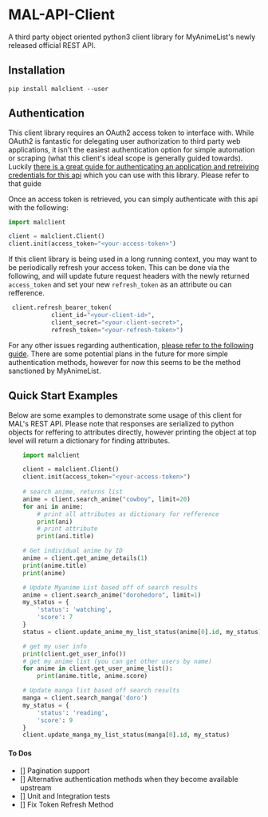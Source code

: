 # MAL-API-Client
A third party object oriented python3 client library for MyAnimeList's newly released official REST API.

## Installation

`pip install malclient --user`


## Authentication
This client library requires an OAuth2 access token to interface with. While OAuth2 is fantastic for delegating user authorization to third party web applications, it isn't the easiest authentication option for simple automation or scraping (what this client's ideal scope is generally guided towards). Luckily [there is a great guide for authenticating an application and retreiving credentials for this api](https://myanimelist.net/blog.php?eid=835707) which you can use with this library. Please refer to that guide 

Once an access token is retrieved, you can simply authenticate with this api with the following:
```python
import malclient

client = malclient.Client()
client.init(access_token="<your-access-token>")

```

If this client library is being used in a long running context, you may want to be periodically refresh your access token. This can be done via the following, and will update future request headers with the newly returned `access_token` and set your new `refresh_token` as an attribute ou can refference.
```python
 client.refresh_bearer_token(
            client_id="<your-client-id>",
            client_secret="<your-client-secret>",
            refresh_token="<your-refresh-token>")
```

For any other issues regarding authentication, [please refer to the following guide](https://myanimelist.net/blog.php?eid=835707). There are some potential plans in the future for more simple authentication methods, however for now this seems to be the method sanctioned by MyAnimeList.

## Quick Start Examples
Below are some examples to demonstrate some usage of this client for MAL's REST API. Please note that responses are serialized to python objects for reffering to attributes directly, however printing the object at top level will return a dictionary for finding attributes.

```python
    import malclient

    client = malclient.Client()
    client.init(access_token="<your-access-token>")
    
    # search anime, returns list
    anime = client.search_anime("cowboy", limit=20)
    for ani in anime:
        # print all attributes as dictionary for refference
        print(ani)
        # print attribute
        print(ani.title)

    # Get individual anime by ID
    anime = client.get_anime_details(1)
    print(anime.title)
    print(anime)

    # Update Myanime List based off of search results
    anime = client.search_anime("dorohedoro", limit=1)
    my_status = {
        'status': 'watching',
        'score': 7
    }
    status = client.update_anime_my_list_status(anime[0].id, my_status)

    # get my user info
    print(client.get_user_info())
    # get my anime list (you can get other users by name)
    for anime in client.get_user_anime_list():
        print(anime.title, anime.score)

    # Update manga list based off search results
    manga = client.search_manga('doro')
    my_status = {
        'status': 'reading',
        'score': 9
    }
    client.update_manga_my_list_status(manga[0].id, my_status)
```

#### To Dos
- [] Pagination support
- [] Alternative authentication methods when they become available upstream
- [] Unit and Integration tests
- [] Fix Token Refresh Method
